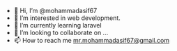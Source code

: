 - 👋 Hi, I’m @mohammadasif67
- 👀 I’m interested in web development.
- 🌱 I’m currently learning laravel
- 💞️ I’m looking to collaborate on ...
- 📫 How to reach me mr.mohammadasif67@gmail.com

<!---
mohammadasif67/mohammadasif67 is a ✨ special ✨ repository because its `README.md` (this file) appears on your GitHub profile.
You can click the Preview link to take a look at your changes.
--->
